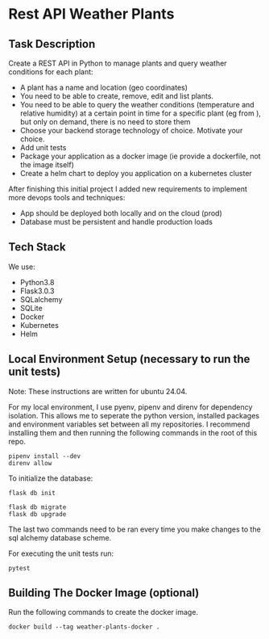 # Rest API Weather Plants
## Task Description
Create a REST API in Python to manage plants and query weather conditions for each plant:

* A plant has a name and location (geo coordinates)
* You need to be able to create, remove, edit and list plants.
* You need to be able to query the weather conditions (temperature and relative humidity) at a certain point in time for a specific plant (eg from ), but only on demand, there is no need to store them
* Choose your backend storage technology of choice. Motivate your choice.
* Add unit tests
* Package your application as a docker image (ie provide a dockerfile, not the image itself)
* Create a helm chart to deploy you application on a kubernetes cluster

After finishing this initial project I added new requirements to implement more devops tools and techniques:

* App should be deployed both locally and on the cloud (prod)
* Database must be persistent and handle production loads

## Tech Stack
We use:
* Python3.8
* Flask3.0.3
* SQLalchemy
* SQLite
* Docker
* Kubernetes
* Helm

## Local Environment Setup (necessary to run the unit tests)

Note: These instructions are written for ubuntu 24.04. 

For my local environment, I use pyenv, pipenv and direnv for dependency isolation. This allows me to seperate the python version, installed packages and environment variables set between all my repositories. I recommend installing them and then running the following commands in the root of this repo.

    pipenv install --dev
    direnv allow


To initialize the database:

    flask db init

    flask db migrate
    flask db upgrade


The last two commands need to be ran every time you make changes to the sql alchemy database scheme.


For executing the unit tests run:

    pytest

## Building The Docker Image (optional)

Run the following commands to create the docker image.

    docker build --tag weather-plants-docker .